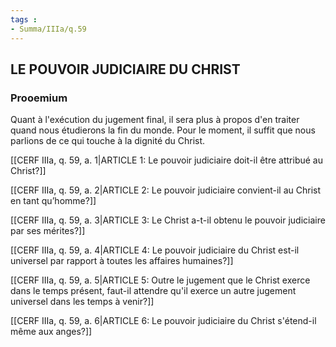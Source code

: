 ```yaml
---
tags : 
- Summa/IIIa/q.59
---
```


## LE POUVOIR JUDICIAIRE DU CHRIST

### Prooemium

Quant à l'exécution du jugement final, il sera plus à propos d'en traiter quand nous étudierons la fin du monde. Pour le moment, il suffit que nous parlions de ce qui touche à la dignité du Christ. 

[[CERF IIIa, q. 59, a. 1|ARTICLE 1: Le pouvoir judiciaire doit-il être attribué au Christ?]]

[[CERF IIIa, q. 59, a. 2|ARTICLE 2: Le pouvoir judiciaire convient-il au Christ en tant qu’homme?]]

[[CERF IIIa, q. 59, a. 3|ARTICLE 3: Le Christ a-t-il obtenu le pouvoir judiciaire par ses mérites?]]

[[CERF IIIa, q. 59, a. 4|ARTICLE 4: Le pouvoir judiciaire du Christ est-il universel par rapport à toutes les affaires humaines?]]

[[CERF IIIa, q. 59, a. 5|ARTICLE 5: Outre le jugement que le Christ exerce dans le temps présent, faut-il attendre qu'il exerce un autre jugement universel dans les temps à venir?]]

[[CERF IIIa, q. 59, a. 6|ARTICLE 6: Le pouvoir judiciaire du Christ s'étend-il même aux anges?]]

